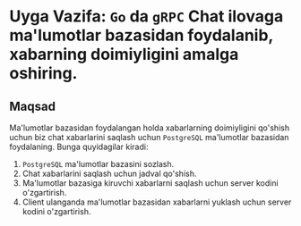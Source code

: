 # Uyga Vazifa: `Go` da `gRPC` Chat ilovaga ma'lumotlar bazasidan foydalanib, xabarning doimiyligini amalga oshiring.

## Maqsad
Ma'lumotlar bazasidan foydalangan holda xabarlarning doimiyligini qo'shish uchun biz chat xabarlarini saqlash uchun `PostgreSQL` ma'lumotlar bazasidan foydalaning. Bunga quyidagilar kiradi:
1. `PostgreSQL` ma'lumotlar bazasini sozlash.
2. Chat xabarlarini saqlash uchun jadval qo'shish.
3. Ma'lumotlar bazasiga kiruvchi xabarlarni saqlash uchun server kodini o'zgartirish.
4. Client ulanganda ma'lumotlar bazasidan xabarlarni yuklash uchun server kodini o'zgartirish.